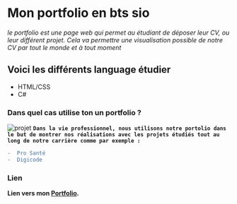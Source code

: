 # **Mon portfolio en bts sio**

_le portfolio est une page web qui permet au étudiant de déposer leur CV, ou leur différent projet. Cela va permettre une visualisation possible de notre CV par tout le monde et à tout moment_


## Voici les différents language étudier 
* HTML/CSS
* C#

### Dans quel cas utilise ton un portfolio ?
![projet](https://www.agera.asso.fr/app/uploads/2020/08/Projet.jpg)
 **`Dans la vie professionnel, nous utilisons notre portolio dans le but de montrer nos réalisations avec les projets étudiés tout au long de notre carrière comme par exemple :`**
 ```diff
 -  Pro Santé
 -  Digicode
```
 ### Lien ### 
 
 **Lien vers mon [Portfolio](https://www.sinan-yazici.fr).** 


    